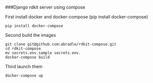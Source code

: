 ###Django rdkit server using compose

First install docker and docker-compose (pip install docker-compose)

```pip install docker-compose```

Second build the images

```#bash
git clone git@github.com:abradle/rdkit-compose.git
cd rdkit-compose
mv secrets.env.sample secrets.env.
docker-compose build
```


Third launch them

```docker-compose up```
